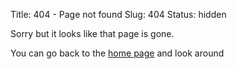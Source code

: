 Title: 404 - Page not found
Slug: 404
Status: hidden

Sorry but it looks like that page is gone.

You can go back to the [home page][1] and look around

[1]: / "Home page"